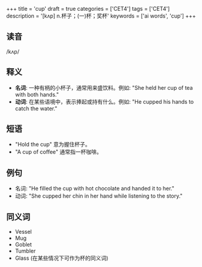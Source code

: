 +++
title = 'cup'
draft = true
categories = ['CET4']
tags = ['CET4']
description = '[kʌp] n.杯子；(一)杯；奖杯'
keywords = ['ai words', 'cup']
+++

## 读音
/kʌp/

## 释义
- **名词**: 一种有柄的小杯子，通常用来盛饮料。例如: "She held her cup of tea with both hands."
- **动词**: 在某些语境中，表示捧起或持有什么。例如: "He cupped his hands to catch the water."

## 短语
- "Hold the cup" 意为握住杯子。
- "A cup of coffee" 通常指一杯咖啡。

## 例句
- 名词: "He filled the cup with hot chocolate and handed it to her."
- 动词: "She cupped her chin in her hand while listening to the story."

## 同义词
- Vessel
- Mug
- Goblet
- Tumbler
- Glass (在某些情况下可作为杯的同义词)
